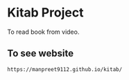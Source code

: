 # Kitab Project
  To read book from video.
  
## To see website 
    https://manpreet9112.github.io/kitab/
